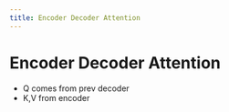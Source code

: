 ```yaml
---
title: Encoder Decoder Attention
---
```


# Encoder Decoder Attention
- Q comes from prev decoder
- K,V from encoder




















